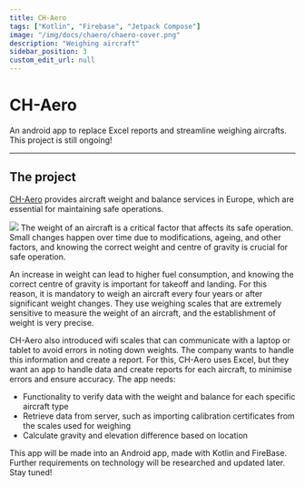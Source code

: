 ```yaml
---
title: CH-Aero
tags: ["Kotlin", "Firebase", "Jetpack Compose"]
image: "/img/docs/chaero/chaero-cover.png"
description: "Weighing aircraft"
sidebar_position: 3
custom_edit_url: null
---
```


# CH-Aero
 
An android app to replace Excel reports and streamline weighing aircrafts. This project is still ongoing!

---

## The project
[CH-Aero](https://www.ch-aero.com) provides aircraft weight and balance services in Europe, which are essential for maintaining safe operations.

![](/img/docs/chaero/chaero-cover.png)
The weight of an aircraft is a critical factor that affects its safe operation. Small changes happen over time due to modifications, ageing, and other factors, and knowing the correct weight and centre of gravity is crucial for safe operation.

An increase in weight can lead to higher fuel consumption, and knowing the correct centre of gravity is important for takeoff and landing. For this reason, it is mandatory to weigh an aircraft every four years or after significant weight changes. They use weighing scales that are extremely sensitive to measure the weight of an aircraft, and the establishment of weight is very precise.

CH-Aero also introduced wifi scales that can communicate with a laptop or tablet to avoid errors in noting down weights. The company wants to handle this information and create a report. For this, CH-Aero uses Excel, but they want an app to handle data and create reports for each aircraft, to minimise errors and ensure accuracy.
The app needs:

-   Functionality to verify data with the weight and balance for each specific aircraft type
-   Retrieve data from server, such as importing calibration certificates from the scales used for weighing
-   Calculate gravity and elevation difference based on location

This app will be made into an Android app, made with Kotlin and FireBase. Further requirements on technology will be researched and updated later. Stay tuned!
